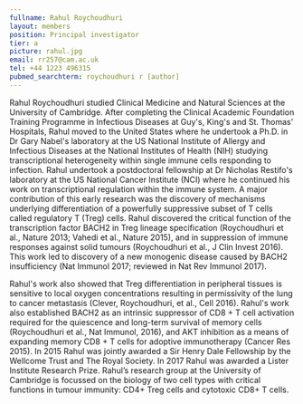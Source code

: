 ```yaml
---
fullname: Rahul Roychoudhuri
layout: members
position: Principal investigator
tier: a
picture: rahul.jpg
email: rr257@cam.ac.uk
tel: +44 1223 496315
pubmed_searchterm: roychoudhuri r [author]
---
```


Rahul Roychoudhuri studied Clinical Medicine and Natural Sciences at the University of Cambridge. After completing the Clinical Academic Foundation Training Programme in Infectious Diseases at Guy's, King's and St. Thomas' Hospitals, Rahul moved to the United States where he undertook a Ph.D. in Dr Gary Nabel's laboratory at the US National Institute of Allergy and Infectious Diseases at the National Institutes of Health (NIH) studying transcriptional heterogeneity within single immune cells responding to infection. Rahul undertook a postdoctoral fellowship at Dr Nicholas Restifo's laboratory at the US National Cancer Institute (NCI) where he continued his work on transcriptional regulation within the immune system. A major contribution of this early research was the discovery of mechanisms underlying differentiation of a powerfully suppressive subset of T cells called regulatory T (Treg) cells. Rahul discovered the critical function of the transcription factor BACH2 in Treg lineage specification (Roychoudhuri et al., Nature 2013; Vahedi et al., Nature 2015), and in suppression of immune responses against solid tumours (Roychoudhuri et al., J Clin Invest 2016). This work led to discovery of a new monogenic disease caused by BACH2 insufficiency (Nat Immunol 2017; reviewed in Nat Rev Immunol 2017). 

Rahul's work also showed that Treg differentiation in peripheral tissues is sensitive to local oxygen concentrations resulting in permissivity of the lung to cancer metastasis (Clever, Roychoudhuri, et al., Cell 2016). Rahul's work also established BACH2 as an intrinsic suppressor of CD8 + T cell activation required for the quiescence and long-term survival of memory cells (Roychoudhuri et al., Nat Immunol, 2016), and AKT inhibition as a means of expanding memory CD8 + T cells for adoptive immunotherapy (Cancer Res 2015). In 2015 Rahul was jointly awarded a Sir Henry Dale Fellowship by the Wellcome Trust and The Royal Society. In 2017 Rahul was awarded a Lister Institute Research Prize. Rahul’s research group at the University of Cambridge is focussed on the biology of two cell types with critical functions in tumour immunity: CD4+ Treg cells and cytotoxic CD8+ T cells. 